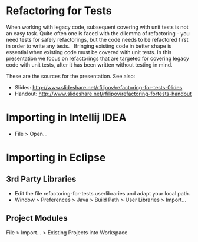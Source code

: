 Refactoring for Tests
=====================

When working with legacy code, subsequent covering with unit tests is not an easy task. Quite often one is faced with the dilemma of refactoring - you need tests for safely refactorings, but the code needs to be refactored first in order to write any tests.
 
Bringing existing code in better shape is essential when existing code must be covered with unit tests. In this presentation we focus on refactorings that are targeted for covering legacy code with unit tests, after it has been written without testing in mind.

These are the sources for the presentation. See also:
- Slides: http://www.slideshare.net/rfilipov/refactoring-for-tests-0lides
- Handout: http://www.slideshare.net/rfilipov/refactoring-fortests-handout


Importing in Intellij IDEA
==========================

* File > Open...


Importing in Eclipse
====================

3rd Party Libraries
-------------------

* Edit the file refactoring-for-tests.userlibraries and adapt your local path.
* Window > Preferences > Java > Build Path > User Libraries > Import...

Project Modules
---------------

File > Import... > Existing Projects into Workspace
